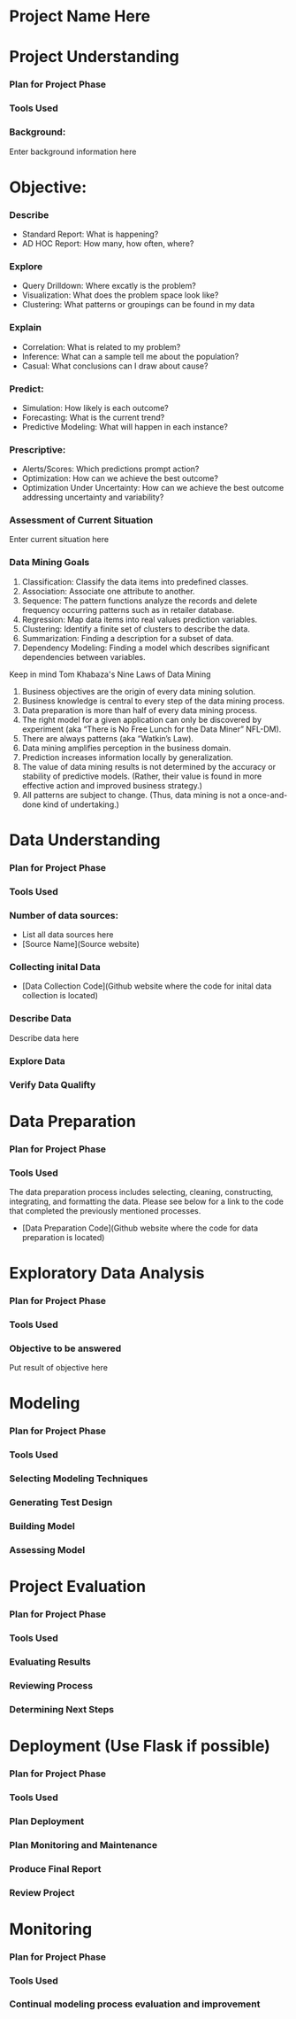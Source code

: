 # Project Name Here

# Project Understanding
### Plan for Project Phase
### Tools Used
### Background:
Enter background information here

# Objective:
### Describe
- Standard Report: What is happening?
- AD HOC Report: How many, how often, where?
### Explore
- Query Drilldown: Where excatly is the problem?
- Visualization: What does the problem space look like?
- Clustering: What patterns or groupings can be found in my data
### Explain
- Correlation: What is related to my problem?
- Inference: What can a sample tell me about the population?
- Casual: What conclusions can I draw about cause?
### Predict:
- Simulation: How likely is each outcome?
- Forecasting: What is the current trend?
- Predictive Modeling: What will happen in each instance?
### Prescriptive:
- Alerts/Scores: Which predictions prompt action?
- Optimization: How can we achieve the best outcome?
- Optimization Under Uncertainty: How can we achieve the best outcome addressing uncertainty and variability?

### Assessment of Current Situation
Enter current situation here

### Data Mining Goals
1. Classification: Classify the data items into predefined classes.
2. Association: Associate one attribute to another.
3. Sequence: The pattern functions analyze the records and delete frequency occurring patterns such as in retailer database.
4. Regression: Map data items into real values prediction variables.
5. Clustering: Identify a finite set of clusters to describe the data.
6. Summarization: Finding a description for a subset of data.
7. Dependency Modeling: Finding a model which describes significant dependencies between variables.

Keep in mind Tom Khabaza's Nine Laws of Data Mining
1. Business objectives are the origin of every data mining solution.
2. Business knowledge is central to every step of the data mining process.
3. Data preparation is more than half of every data mining process.
4. The right model for a given application can only be discovered by experiment (aka “There is No Free Lunch for the Data Miner” NFL-DM).
5. There are always patterns (aka “Watkin’s Law).
6. Data mining amplifies perception in the business domain.
7. Prediction increases information locally by generalization.
8. The value of data mining results is not determined by the accuracy or stability of predictive models. (Rather, their value is found in more effective action and improved business strategy.)
9. All patterns are subject to change. (Thus, data mining is not a once-and-done kind of undertaking.)

# Data Understanding
### Plan for Project Phase
### Tools Used
### Number of data sources:
- List all data sources here
- [Source Name](Source website)

### Collecting inital Data
- [Data Collection Code](Github website where the code for inital data collection is located)

### Describe Data
Describe data here

### Explore Data

### Verify Data Qualifty

# Data Preparation
### Plan for Project Phase
### Tools Used
The data preparation process includes selecting, cleaning, constructing, integrating, and formatting the data. Please see below for a link to the code that completed the previously mentioned processes.
- [Data Preparation Code](Github website where the code for data preparation is located)

# Exploratory Data Analysis
### Plan for Project Phase
### Tools Used
### Objective to be answered

Put result of objective here

# Modeling
### Plan for Project Phase
### Tools Used
### Selecting Modeling Techniques

### Generating Test Design

### Building Model

### Assessing Model

# Project Evaluation
### Plan for Project Phase
### Tools Used
### Evaluating Results
### Reviewing Process
### Determining Next Steps

# Deployment (Use Flask if possible)
### Plan for Project Phase
### Tools Used
### Plan Deployment

### Plan Monitoring and Maintenance

### Produce Final Report

### Review Project

# Monitoring
### Plan for Project Phase
### Tools Used
### Continual modeling process evaluation and improvement
